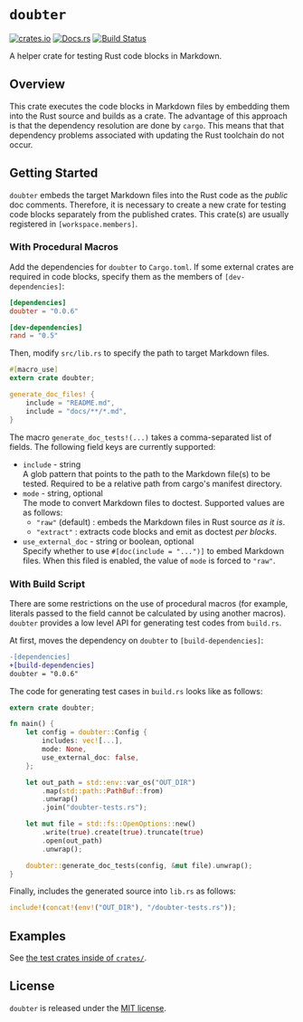 # `doubter`

[![crates.io](https://img.shields.io/crates/v/doubter.svg)](https://crates.io/crates/doubter)
[![Docs.rs](https://docs.rs/doubter/badge.svg)](https://docs.rs/doubter)
[![Build Status](https://travis-ci.org/ubnt-intrepid/doubter.svg?branch=master)](https://travis-ci.org/ubnt-intrepid/doubter)

A helper crate for testing Rust code blocks in Markdown.

## Overview

This crate executes the code blocks in Markdown files by embedding them into
the Rust source and builds as a crate.
The advantage of this approach is that the dependency resolution are done by `cargo`.
This means that that dependency problems associated with updating the Rust toolchain do not occur.

## Getting Started

`doubter` embeds the target Markdown files into the Rust code as the *public* doc comments.
Therefore, it is necessary to create a new crate for testing code blocks separately from the published crates.
This crate(s) are usually registered in `[workspace.members]`.

### With Procedural Macros

Add the dependencies for `doubter` to `Cargo.toml`.
If some external crates are required in code blocks, specify them as the members of `[dev-dependencies]`:

```toml
[dependencies]
doubter = "0.0.6"

[dev-dependencies]
rand = "0.5"
```

Then, modify `src/lib.rs` to specify the path to target Markdown files.

```rust
#[macro_use]
extern crate doubter;

generate_doc_files! {
    include = "README.md",
    include = "docs/**/*.md",
}
```

The macro `generate_doc_tests!(...)` takes a comma-separated list of fields.
The following field keys are currently supported:

* `include` - string  
  A glob pattern that points to the path to the Markdown file(s) to be tested.
  Required to be a relative path from cargo's manifest directory.
* `mode` - string, optional  
  The mode to convert Markdown files to doctest.
  Supported values are as follows:
  - `"raw"` (default) : embeds the Markdown files in Rust source *as it is*.
  - `"extract"` : extracts code blocks and emit as doctest *per blocks*.
* `use_external_doc` - string or boolean, optional  
  Specify whether to use `#[doc(include = "...")]` to embed Markdown files.
  When this filed is enabled, the value of `mode` is forced to `"raw"`.

### With Build Script

There are some restrictions on the use of procedural macros
(for example, literals passed to the field cannot be calculated by using another macros).
`doubter` provides a low level API for generating test codes from `build.rs`.

At first, moves the dependency on `doubter` to `[build-dependencies]`:

```diff
-[dependencies]
+[build-dependencies]
doubter = "0.0.6"
```

The code for generating test cases in `build.rs` looks like as follows:

```rust
extern crate doubter;

fn main() {
    let config = doubter::Config {
        includes: vec![...],
        mode: None,
        use_external_doc: false,
    };

    let out_path = std::env::var_os("OUT_DIR")
        .map(std::path::PathBuf::from)
        .unwrap()
        .join("doubter-tests.rs");

    let mut file = std::fs::OpenOptions::new()
        .write(true).create(true).truncate(true)
        .open(out_path)
        .unwrap();

    doubter::generate_doc_tests(config, &mut file).unwrap();
}
```

Finally, includes the generated source into `lib.rs` as follows:

```rust
include!(concat!(env!("OUT_DIR"), "/doubter-tests.rs"));
```

## Examples

See [the test crates inside of `crates/`](https://github.com/ubnt-intrepid/doubter/tree/master/crates).

## License
`doubter` is released under the [MIT license](LICENSE).
